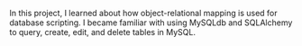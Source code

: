  In this project, I learned about how object-relational mapping is used for database scripting. I became familiar with using MySQLdb and SQLAlchemy to query, create, edit, and delete tables in MySQL.
